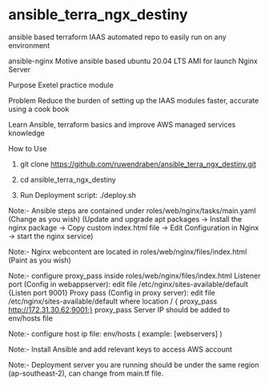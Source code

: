 # ansible_terra_ngx_destiny

ansible based terraform IAAS automated repo to easily run on any environment

ansible-nginx
Motive
ansible based ubuntu 20.04 LTS AMI for launch Nginx Server

Purpose
Exetel practice module

Problem
Reduce the burden of setting up the IAAS modules faster, accurate using a cook book

Learn
Ansible, terraform basics and improve AWS managed services knowledge

How to Use
1. git clone https://github.com/ruwendraben/ansible_terra_ngx_destiny.git

2. cd ansible_terra_ngx_destiny

3. Run Deployment script: ./deploy.sh

Note:- Ansible steps are contained under roles/web/nginx/tasks/main.yaml (Change as you wish) (Update and upgrade apt packages -> Install the nginx package -> Copy custom index.html file -> Edit Configuration in Nginx -> start the nginx service)

Note:- Nginx webcontent are located in roles/web/nginx/files/index.html (Paint as you wish)

Note:- configure proxy_pass inside roles/web/nginx/files/index.html Listener port (Config in webappserver): edit file /etc/nginx/sites-available/default {Listen port 9001} Proxy pass (Config in proxy server): edit file /etc/nginx/sites-available/default where location / { proxy_pass http://172.31.30.62:9001;} proxy_pass Server IP should be added to env/hosts file

Note:- configure host ip file: env/hosts ( example: [webservers] )

Note:- Install Ansible and add relevant keys to access AWS account

Note:- Deployment server you are running should be under the same region (ap-southeast-2), can change from main.tf file.
